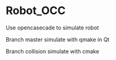 # Robot_OCC
Use opencasecade to simulate robot

Branch master simulate with qmake in Qt

Branch collision simulate with cmake
